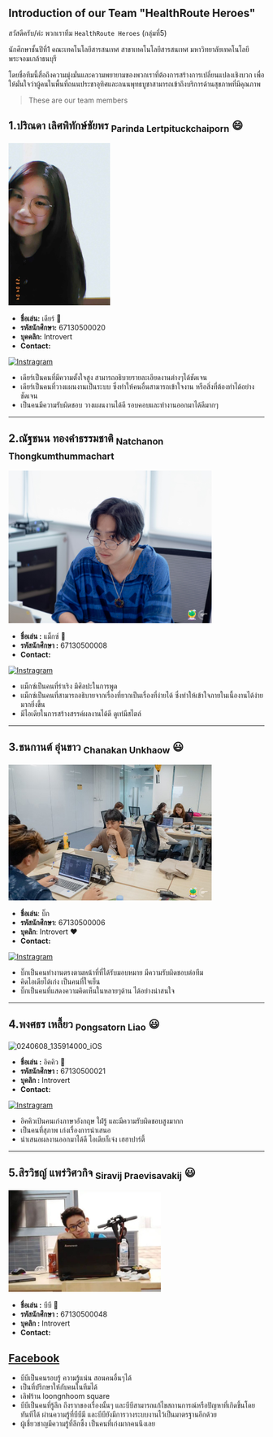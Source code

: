 ## Introduction of our Team "HealthRoute Heroes"
สวัสดีครับ/ค่ะ พวกเราทีม `HealthRoute Heroes` (กลุ่มที่5)

นักศึกษาชั้นปีที่1 คณะเทคโนโลยีสารสนเทศ สาขาเทคโนโลยีสารสนเทศ มหาวิทยาลัยเทคโนโลยีพระจอมเกล้าธนบุรี 

โดยชื่อทีมนี้สื่อถึงความมุ่งมั่นและความพยายามของพวกเราที่ต้องการสร้างการเปลี่ยนแปลงเชิงบวก เพื่อให้มั่นใจว่าผู้คนในพื้นที่ถนนประชาอุทิศและถนนพุทธบูชาสามารถเข้าถึงบริการด้านสุขภาพที่มีคุณภาพ

> These are our team members

1.ปริณดา เลิศพิทักษ์ชัยพร <sub>Parinda Lertpituckchaiporn</sub> :smile:
---

<img src="https://github.com/siravijbb/INT100-G1-05-HealthRoute-Heroes/blob/b6bad556fdedbec8a9682ddc8ad21d96e4f4e3a3/images/Parinda/parinda.jpg" width="200"/>

+ **ชื่อเล่น:** เดียร์ :purple_heart:
+ **รหัสนักศึกษา:** 67130500020
+ **บุคคลิก:** Introvert
+ **Contact:**

[![Instragram](https://github.com/siravijbb/INT100-G1-05/blob/siravij-branch/images/Pongsatorn/Instagram_icon.png)](https://www.instagram.com/parin.dear._/)

+ เดียร์เป็นคนที่มีความตั้งใจสูง สามารถอธิบายรายละเอียดงานต่างๆได้ชัดเจน
+ เดียร์เป็นคนที่วางแผนงานเป็นระบบ ซึ่งทำให้คนอื่นสามารถเข้าใจงาน หรือสิ่งที่ต้องทำได้อย่างชัดเจน
+ เป็นคนมีความรับผิดชอบ วางแผนงานได้ดี รอบคอบและทำงานออกมาได้ดีมากๆ
---

2.ณัฐชนน ทองคำธรรมชาติ <sub>Natchanon Thongkumthummachart</sub>
---

<img src="https://github.com/siravijbb/INT100-G1-05-HealthRoute-Heroes/blob/main/images/Natchanon/IMG_2081.jpg" alt="IMG_2081" width="400"/>

+ **ชื่อเล่น :** แม็กซ์ :t-rex:
+ **รหัสนักศึกษา :** 67130500008
+ **Contact:**
  
[![Instragram](https://github.com/siravijbb/INT100-G1-05/blob/siravij-branch/images/Pongsatorn/Instagram_icon.png)](https://www.instagram.com/__nanonnnnnn/)

+ แม็กซ์เป็นคนที่ร่าเริง มีศิลปะในการพูด
+ แม็กซ์เป็นคนที่สามารถอธิบายจากเรื่องที่ยากเป็นเรื่องที่ง่ายได้ ซึ่งทำให้เข้าใจภายในเนื้องานได้ง่ายมากยิ่งขึ้น
+ มีไอเดียในการสร้างสรรค์ผลงานได้ดี ดูเท่มีสไตล์
---

3.ชนกานต์ อุ่นขาว <sub>Chanakan Unkhaow</sub> :smiley:
---
<img src="https://github.com/siravijbb/INT100-G1-05-HealthRoute-Heroes/blob/ad0e78aa8f040e6edd7dfbe7f69af8ba7d37b2e6/images/Chanakan/Chanakan.jpg" width="400"/> 

+ **ชื่อเล่น**: บิ๊ก  
+ **รหัสนักศึกษา**: 67130500006  
+ **บุคลิก**: Introvert :heart:    
+ **Contact:**
  
[![Instragram](https://github.com/siravijbb/INT100-G1-05/blob/siravij-branch/images/Pongsatorn/Instagram_icon.png)](https://www.instagram.com/bxchnui.y)

+ บิ๊กเป็นคนทำงานตรงตามหน้าที่ที่ได้รับมอบหมาย มีความรับผิดชอบต่อทีม
+ คิดไอเดียได้เก่ง เป็นคนที่ใจเย็น
+ บิ๊กเป็นคนที่แสดงความคิดเห็นในหลายๆด้าน ได้อย่างน่าสนใจ
---

4.พงศธร เหลี้ยว <sub>Pongsatorn Liao</sub> :smiley:
---
<img src="https://github.com/siravijbb/INT100-G1-05/blob/siravij-branch/images/Pongsatorn/Pongsatorn%20Profile.png" alt="0240608_135914000_iOS" width="300"/>

+ **ชื่อเล่น :** อิคคิว :t-rex:
+ **รหัสนักศึกษา :** 67130500021
+ **บุคลิก :** Introvert
+ **Contact:**
  
[![Instragram](https://github.com/siravijbb/INT100-G1-05/blob/siravij-branch/images/Pongsatorn/Instagram_icon.png)](https://www.instagram.com/liaxikkxw/)

+ อิคคิวเป้นคนเก่งภาษาอังกฤษ ใฝ่รู้ และมีความรับผิดชอบสูงมากก
+ เป็นคนที่สุภาพ เก่งเรื่องการนำเสนอ
+ นำเสนอผลงานออกมาได้ดี ไอเดียก็เจ๋ง เฮฮาปาร์ตี้
---

5.สิรวิชญ์ แพร่วิศวกิจ <sub>Siravij Praevisavakij</sub> :smiley:
---
<img src="https://github.com/siravijbb/INT100-G1-05-HealthRoute-Heroes/blob/ad0e78aa8f040e6edd7dfbe7f69af8ba7d37b2e6/images/Siravij/siravij.JPG" alt="Siravij" width="300"/>

+ **ชื่อเล่น :** บีบี :wave:
+ **รหัสนักศึกษา :** 67130500048
+ **บุคลิก :** Introvert
+ **Contact:**

[Facebook](https://www.facebook.com/SRBSiravijbb/)
---
 + บีบีเป็นคนรอบรู้ ความรู้แน่น สอนคนอื่นๆได้
 + เป็นที่ปรึกษาให้กับคนในทีมได้
 + เลิฟร้าน loongnhoom square
 + บีบีเป็นคนที่รู้ลึก ถึงรากของเรื่องนั้นๆ และบีบีสามารถแก้ไขสถานการณ์หรือปัญหาที่เกิดขึ้นโดยทันทีได้ ผ่านความรู้ที่บีบีมี และบีบียังมีการวางระบบงานไว้เป็นมาตรฐานอีกด้วย
 + ผู้เชี่ยวชาญมีความรู้ที่ลึกซึ้ง เป็นคนที่เก่งมากคนนึงเลย


